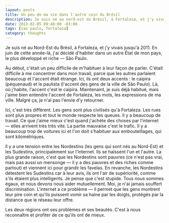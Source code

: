 ```yaml
---
layout: posts
title: Un peu de ma vie dans l'autre coin du Brésil
description: Je suis né au nord-est du Brésil, à Fortaleza, et j'y vivait jusqu'à 2011. En juin de cette année-là, j'ai decidé d'habiter dans un autre état de mon pays, le plus developée et riche - Sao Paulo.
date: 2013-02-05 09:48:00 -03:00
tags: [sao paulo, fortaleza]
category: thoughts
---
```


Je suis né au Nord-Est du Brésil, à Fortaleza, et j'y vivais jusqu'à 2011. En juin de cette année-là, j'ai décidé d'habiter dans un autre État de mon pays, le plus développé et riche — São Paulo.

Au début, c'était un peu difficile de m'habituer à leur façon de parler. C'était difficile à me concentrer dans mon travail, parce que les autres parlaient beaucoup et l'accent était étrange. Ici, ils ont deux accents : le caipira (péquenaud) et le paulista (l'accent des gens de la ville de São Paulo). Là, où j'habite, l'accent c'est le caipira. Maintenaint, je suis déjà habitué, mais j'aime bien entendre l'accent de Fortaleza, les mots, les expressions de ma ville. Malgré ça, je n'ai pas l'envie d'y retourner.

Ici, c'est très différent. Les gens sont plus civilisés qu'à Fortaleza. Les rues sont plus propres et tout le monde respecte les queues. Il y a beaucoup de travail. Ce que j'aime mieux c'est quand j'achète des choses par l'internet — elles arrivent très très vite. La partie mauvaise c'est le trafic. Il y a beaucoup trop de voitures ici et l'on doit s'habituer aux embouteillages, qui sont kilométriques.

Il y a une tension entre les Nordestins (les gens qui sont nés au Nord-Est) et les Sudestins, principalement sur l'internet. Ils se haïssent l'un et l'autre. La plus grande raison, c'est que les Nordestins sont pauvres (ce n'est pas vrai, mais pas aussi un mensonge — il y a des pauvres et des riches comme partout) et viennent ici pour grandir les favelas. En revanche, les Nordestins détestent les Sudestins car à leur avis, ils ont l'air de supériorité, comme s'ils étaient plus intelligents. Je pense que c'est stupide. Tous nous sommes égaux, et nous devons nous aider mutuellement. Moi, je n'ai jamais souffert discrimination. L'internet a ce problème — il permet que les gens montrent leur pire coin et qu'ils puissent vomir sa haine par les doigts, protégés par la distance que le réseau leur offre.

Les deux régions ont ses problèmes et ses beautés. C'est à nous reconnaître et profiter de ce qu'ils ont de mieux.